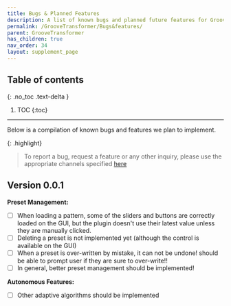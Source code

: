 ```yaml
---
title: Bugs & Planned Features
description: A list of known bugs and planned future features for GrooveTransformer VST.
permalink: /GrooveTransformer/Bugs&features/
parent: GrooveTransformer
has_children: true
nav_order: 34
layout: supplement_page
---
```


## Table of contents
{: .no_toc .text-delta }

1. TOC
{:toc}

---

Below is a compilation of known bugs and features we plan to implement. 

{: .highlight}
> To report a bug, request a feature or any other inquiry, please use the appropriate channels specified [here]({{site.BaseURL}}/GrooveTransformer/Contact/)

## Version 0.0.1 

**Preset Management:**

- [ ] When loading a pattern, some of the sliders and buttons are correctly loaded on the GUI, but the plugin doesn't use their latest value unless they are manually clicked. 
- [ ] Deleting a preset is not implemented yet (although the control is available on the GUI)
- [ ] When a preset is over-written by mistake, it can not be undone! should be able to prompt user if they are sure to over-write!!
- [ ] In general, better preset management should be implemented!

**Autonomous Features:**
 
- [ ] Other adaptive algorithms should be implemented
